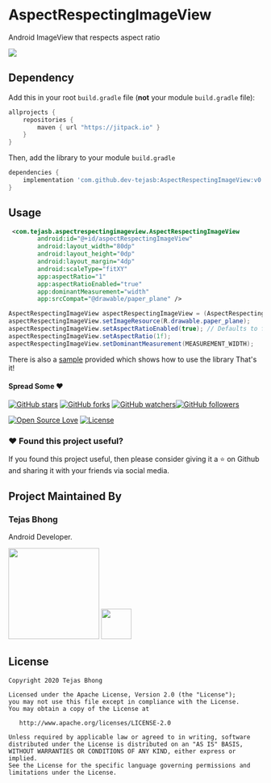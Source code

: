 # AspectRespectingImageView
Android ImageView that respects aspect ratio

[![](https://jitpack.io/v/dev-tejasb/AspectRespectingImageView.svg)](https://jitpack.io/#dev-tejasb/AspectRespectingImageView)

## Dependency

Add this in your root `build.gradle` file (**not** your module `build.gradle` file):

```gradle
allprojects {
	repositories {
        maven { url "https://jitpack.io" }
    }
}
```

Then, add the library to your module `build.gradle`
```gradle
dependencies {
    implementation 'com.github.dev-tejasb:AspectRespectingImageView:v0.1.0-alpha'
}
```

## Usage
```xml
 <com.tejasb.aspectrespectingimageview.AspectRespectingImageView
        android:id="@+id/aspectRespectingImageView"
        android:layout_width="80dp"
        android:layout_height="0dp"
        android:layout_margin="4dp"
        android:scaleType="fitXY"
        app:aspectRatio="1"
        app:aspectRatioEnabled="true"
        app:dominantMeasurement="width"
        app:srcCompat="@drawable/paper_plane" />
```
```java
AspectRespectingImageView aspectRespectingImageView = (AspectRespectingImageView) findViewById(R.id.aspectRespectingImageView);
aspectRespectingImageView.setImageResource(R.drawable.paper_plane);
aspectRespectingImageView.setAspectRatioEnabled(true); // Defaults to false
aspectRespectingImageView.setAspectRatio(1f);
aspectRespectingImageView.setDominantMeasurement(MEASUREMENT_WIDTH);
```
There is also a [sample](https://github.com/dev-tejasb/AspectRespectingImageView/tree/master/app) provided which shows how to use the library
That's it!

#### Spread Some :heart:

[![GitHub stars](https://img.shields.io/github/stars/dev-tejasb/AspectRespectingImageView.svg?style=social&label=Star)](https://github.com/dev-tejasb/AspectRespectingImageView) [![GitHub forks](https://img.shields.io/github/forks/dev-tejasb/AspectRespectingImageView.svg?style=social&label=Fork)](https://github.com/dev-tejasb/AspectRespectingImageView/fork) [![GitHub watchers](https://img.shields.io/github/watchers/dev-tejasb/AspectRespectingImageView.svg?style=social&label=Watch)](https://github.com/dev-tejasb/AspectRespectingImageView)[![GitHub followers](https://img.shields.io/github/followers/dev-tejasb.svg?style=social&label=Follow)](https://github.com/dev-tejasb)

[![Open Source Love](https://badges.frapsoft.com/os/v1/open-source.svg?v=102)](https://opensource.org/licenses/Apache-2.0)
[![License](https://img.shields.io/badge/license-Apache%202.0-blue.svg)](https://github.com/dev-tejasb/AspectRespectingImageView/blob/master/LICENSE)


### :heart: Found this project useful?
If you found this project useful, then please consider giving it a :star: on Github and sharing it with your friends via social media.


## Project Maintained By

### Tejas Bhong

Android Developer.

<a href="https://play.google.com/store/apps/details?id=com.tejasb.arduinobluetooth"><img src="https://upload.wikimedia.org/wikipedia/commons/thumb/3/30/Google_Play.svg/274px-Google_Play.svg.png" width="180"></a>
<a href="https://stackoverflow.com/users/14102903/dev-tejasb"><img src="https://upload.wikimedia.org/wikipedia/commons/e/ef/Stack_Overflow_icon.svg" width="60"></a>

## License

```
Copyright 2020 Tejas Bhong

Licensed under the Apache License, Version 2.0 (the "License");
you may not use this file except in compliance with the License.
You may obtain a copy of the License at

   http://www.apache.org/licenses/LICENSE-2.0

Unless required by applicable law or agreed to in writing, software
distributed under the License is distributed on an "AS IS" BASIS,
WITHOUT WARRANTIES OR CONDITIONS OF ANY KIND, either express or implied.
See the License for the specific language governing permissions and
limitations under the License.
